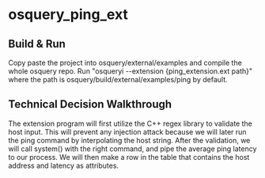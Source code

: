 # osquery_ping_ext

## Build & Run
Copy paste the project into osquery/external/examples and compile the whole osquery repo. Run "osqueryi --extension {ping_extension.ext path}" where the path is osquery/build/external/examples/ping by default.

## Technical Decision Walkthrough
The extension program will first utilize the C++ regex library to validate the host input. This will prevent any injection attack because we will later run the ping command by interpolating the host string. After the validation, we will call system() with the right command, and pipe the average ping latency to our process. We will then make a row in the table that contains the host address and latency as attributes. 